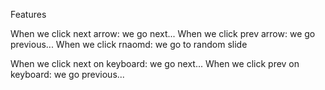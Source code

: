 Features

When we click next arrow: we go next...
When we click prev arrow: we go previous...
When we click rnaomd: we go to random slide

When we click next on keyboard: we go next...
When we click prev on keyboard: we go previous...
